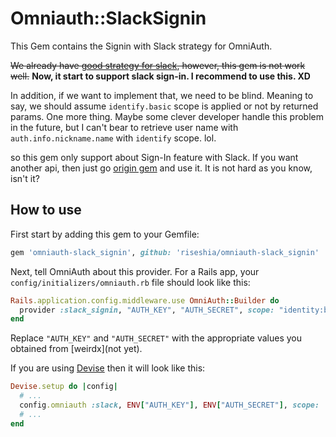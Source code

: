 # Omniauth::SlackSignin

This Gem contains the Signin with Slack strategy for OmniAuth.

~~We already have [good strategy for slack](https://github.com/kmrshntr/omniauth-slack), however, this gem is not work well.~~
**Now, it start to support slack sign-in. I recommend to use this. XD**

In addition, if we want to implement that, we need to be blind. Meaning to say, we should assume `identify.basic` scope is applied or not by returned params. One more thing. Maybe some clever developer handle this problem in the future, but I can't bear to retrieve user name with `auth.info.nickname.name` with `identify` scope. lol.

so this gem only support about Sign-In feature with Slack. If you want another api, then just go [origin gem](https://github.com/kmrshntr/omniauth-slack) and use it. It is not hard as you know, isn't it?

## How to use

First start by adding this gem to your Gemfile:

```ruby
gem 'omniauth-slack_signin', github: 'riseshia/omniauth-slack_signin'
```

Next, tell OmniAuth about this provider. For a Rails app, your `config/initializers/omniauth.rb` file should look like this:

```ruby
Rails.application.config.middleware.use OmniAuth::Builder do
  provider :slack_signin, "AUTH_KEY", "AUTH_SECRET", scope: "identity:basic"
end
```

Replace `"AUTH_KEY"` and `"AUTH_SECRET"` with the appropriate values you obtained from [weirdx](not yet).

If you are using [Devise](https://github.com/plataformatec/devise) then it will look like this:

```ruby
Devise.setup do |config|
  # ...
  config.omniauth :slack, ENV["AUTH_KEY"], ENV["AUTH_SECRET"], scope: 'identity:basic'
  # ...
end
```
